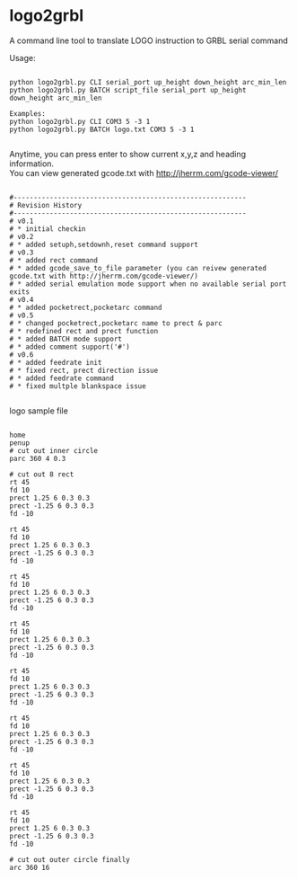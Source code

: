 # logo2grbl
A command line tool to translate LOGO instruction to GRBL serial command

Usage:<br>
<pre><code>
python logo2grbl.py CLI serial_port up_height down_height arc_min_len
python logo2grbl.py BATCH script_file serial_port up_height down_height arc_min_len

Examples:
python logo2grbl.py CLI COM3 5 -3 1
python logo2grbl.py BATCH logo.txt COM3 5 -3 1

</code></pre>

Anytime, you can press enter to show current x,y,z and heading information.<br>
You can view generated gcode.txt with http://jherrm.com/gcode-viewer/

<pre><code>
#----------------------------------------------------------
# Revision History
#----------------------------------------------------------
# v0.1
# * initial checkin
# v0.2
# * added setuph,setdownh,reset command support
# v0.3
# * added rect command
# * added gcode_save_to_file parameter (you can reivew generated gcode.txt with http://jherrm.com/gcode-viewer/)
# * added serial emulation mode support when no available serial port exits
# v0.4
# * added pocketrect,pocketarc command
# v0.5
# * changed pocketrect,pocketarc name to prect & parc
# * redefined rect and prect function
# * added BATCH mode support
# * added comment support('#')
# v0.6
# * added feedrate init
# * fixed rect, prect direction issue
# * added feedrate command
# * fixed multple blankspace issue

</code></pre>

logo sample file
<pre><code>
home
penup
# cut out inner circle
parc 360 4 0.3

# cut out 8 rect
rt 45
fd 10
prect 1.25 6 0.3 0.3
prect -1.25 6 0.3 0.3
fd -10

rt 45
fd 10
prect 1.25 6 0.3 0.3
prect -1.25 6 0.3 0.3
fd -10

rt 45
fd 10
prect 1.25 6 0.3 0.3
prect -1.25 6 0.3 0.3
fd -10

rt 45
fd 10
prect 1.25 6 0.3 0.3
prect -1.25 6 0.3 0.3
fd -10

rt 45
fd 10
prect 1.25 6 0.3 0.3
prect -1.25 6 0.3 0.3
fd -10

rt 45
fd 10
prect 1.25 6 0.3 0.3
prect -1.25 6 0.3 0.3
fd -10

rt 45
fd 10
prect 1.25 6 0.3 0.3
prect -1.25 6 0.3 0.3
fd -10

rt 45
fd 10
prect 1.25 6 0.3 0.3
prect -1.25 6 0.3 0.3
fd -10

# cut out outer circle finally
arc 360 16
</code></pre>
